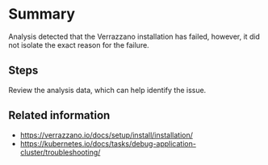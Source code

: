 # Summary
Analysis detected that the Verrazzano installation has failed, however, it did not isolate the exact reason for the failure.

## Steps

Review the analysis data, which can help identify the issue.

## Related information
* https://verrazzano.io/docs/setup/install/installation/
* https://kubernetes.io/docs/tasks/debug-application-cluster/troubleshooting/
